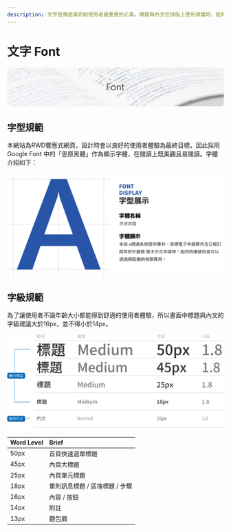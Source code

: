 ```yaml
---
description: 文字是傳遞資訊給使用者最重要的元素。標題與內文在排版上應用得當時，能夠在瀏覽上更加容易區別且有先後與輕重之分。以下會介紹如何使用文字。
---
```


# 文字 Font

![](../.gitbook/assets/font_banner%20%281%29.png)

## 字型規範

本網站為RWD響應式網頁，設計時會以良好的使用者體驗為最終目標，因此採用Google Font 中的「思原黑體」作為顯示字體，在閱讀上既美觀且易閱讀。字體介紹如下：

![](../.gitbook/assets/font_banner.png)

## 字級規範

為了讓使用者不論年齡大小都能得到舒適的使用者體驗，所以畫面中標題與內文的字級建議大於16px，並不得小於14px。

![](../.gitbook/assets/font_image.png)

| Word Level | Brief |
| :--- | :--- |
| 50px | 首頁快速選單標題 |
| 45px | 內頁大標題 |
| 25px | 內頁單元標題 |
| 18px | 單則訊息標題 / 區塊標題 / 步驟 |
| 16px | 內容 / 按鈕 |
| 14px | 附註 |
| 13px | 麵包屑 |

